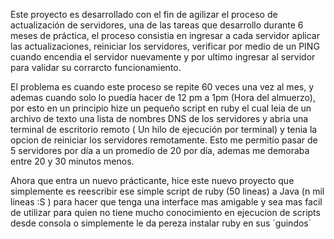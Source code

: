 Este proyecto es desarrollado con el fin de agilizar el proceso de actualización de servidores, una de las tareas 
que desarrollo durante 6 meses de práctica, el proceso consistia en ingresar a cada servidor aplicar las actualizaciones,
reiniciar los servidores, verificar por medio de un PING cuando encendia el servidor nuevamente y por ultimo
ingresar al servidor para validar su corrarcto funcionamiento.

El problema es cuando este proceso se repite 60 veces una vez al mes, y ademas cuando solo lo puedía hacer de 12 pm a 1pm
(Hora del almuerzo), por esto en un principio hize un pequeño script en ruby el cual leia de un archivo de texto una
lista de nombres DNS de los servidores y abria una terminal de escritorio remoto ( Un hilo de ejecución por terminal) y 
tenia la opcion de reiniciar los servidores remotamente. Esto me permitío pasar de 5 servidores por día a un promedío de 
20 por día, ademas me demoraba entre 20 y 30 minutos menos.

Ahora que entra un nuevo prácticante, hice este nuevo proyecto que simplemente es reescribir ese simple script de ruby
(50 lineas) a Java (n mil lineas :S ) para hacer que tenga una interface mas amigable y sea mas facil de utilizar para 
quien no tiene mucho conocimiento en ejecucion de scripts desde consola o simplemente le da pereza instalar ruby en sus
´guindos´
